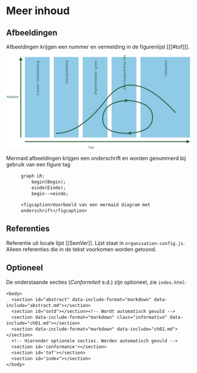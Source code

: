 # Meer inhoud

## Afbeeldingen

Afbeeldingen krijgen een nummer en vermelding in de figurenlijst [[[#tof]]].

![Tekstueel alternatief voor toegankelijkheid](media/Bomos_levenscyclus.svg "Onderschrift")

Mermaid afbeeldingen krijgen een onderschrift en worden genummerd bij gebruik van een figure tag

<figure>

```mermaid
graph LR;
    begin(Begin);
    einde(Einde);
    begin-->einde;
```
    <figcaption>Voorbeeld van een mermaid diagram met onderschrift</figcaption>
</figure>

## Referenties

Referentie uit locale lijst [[SemVer]]. Lijst staat in `organisation-config.js`. Alleen referenties die in de tekst voorkomen worden getoond.

## Optioneel

De onderstaande secties (_Conformiteit_ e.d.) zijn optioneel, zie `index.html`:

```
<body>
  <section id="abstract" data-include-format="markdown" data-include="abstract.md"></section>
  <section id="sotd"></section><!-- Wordt automatisch gevuld -->
  <section data-include-format="markdown" class="informative" data-include="ch01.md"></section>
  <section data-include-format="markdown" data-include="ch02.md"></section>
  <!-- Hieronder optionele secties. Worden automatisch gevuld -->
  <section id='conformance'></section>
  <section id='tof'></section>
  <section id="index"></section>
</body>
```